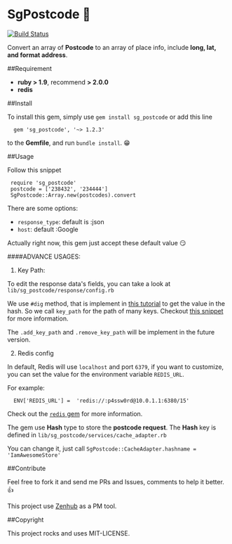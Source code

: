 # SgPostcode :gem:

[![Build
Status](https://travis-ci.org/ManagedApplicationServices/sg_postcode.svg?branch=master)](https://travis-ci.org/ManagedApplicationServices/sg_postcode)

Convert an array of **Postcode** to an array of place info, include **long, lat, and format address**.


##Requirement

- **ruby > 1.9**, recommend **> 2.0.0**
- **redis**

##Install

 To install this gem, simply use `gem install sg_postcode` or add this line

 ```
   gem 'sg_postcode', '~> 1.2.3'
 ```
 to the **Gemfile**, and run `bundle install`. :grin:


##Usage

Follow this snippet

```
 require 'sg_postcode'
 postcode = ['238432', '234444']
 SgPostcode::Array.new(postcodes).convert
```

There are some options:

- `response_type`: default is :json
- `host`: default :Google

Actually right now, this gem just accept these default value :smirk:

####ADVANCE USAGES:


1. Key Path:

  To edit the response data's fields, you can take a look at `lib/sg_postcode/response/config.rb`

  We use `#dig` method, that is implement in [this tutorial](http://thingsinabucket.com/2015/07/01/three_little_hacks/) to get the value in the hash. So we call `key_path` for the path of many keys.
  Checkout [this snippet](https://github.com/ManagedApplicationServices/sg_postcode/blob/develop/lib/sg_postcode/response/json_output.rb#L41-L45) for more information.

  The `.add_key_path` and `.remove_key_path` will be implement in the future version.

2. Redis config

  In default, Redis will use `localhost` and port `6379`, if you want to customize, you can set the value for the environment variable `REDIS_URL`.

  For example:

  ```
    ENV['REDIS_URL'] =  'redis://:p4ssw0rd@10.0.1.1:6380/15'
  ```

  Check out the [`redis` gem](https://github.com/redis/redis-rb#getting-started) for more information.

  The gem use **Hash** type to store the **postcode request**. The **Hash** key is defined in `lib/sg_postcode/services/cache_adapter.rb`

  You can change it, just call `SgPostcode::CacheAdapter.hashname = 'IamAwesomeStore'`

##Contribute

Feel free to fork it and send me PRs and Issues, comments to help it better. :+1:

This project use [Zenhub](http://zenhub.io) as a PM tool.

##Copyright

This project rocks and uses MIT-LICENSE.
